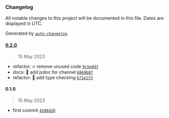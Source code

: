 ### Changelog

All notable changes to this project will be documented in this file. Dates are
displayed in UTC.

Generated by [`auto-changelog`](https://github.com/CookPete/auto-changelog).

#### [0.2.0](https://github.com/JOTSR/pita-api/compare/0.1.0...0.2.0)

> 15 May 2023

- refactor: :fire: remove unused code
  [`9c5edd7`](https://github.com/JOTSR/pita-api/commit/9c5edd720a70dcf6babf64b618a5927e17bf8c10)
- docs: :memo: add jsdoc for channel
  [`6969b07`](https://github.com/JOTSR/pita-api/commit/6969b070d36d693c070283f6fce01f717f0af53c)
- refactor: :safety_vest: add type checking
  [`b71e1f3`](https://github.com/JOTSR/pita-api/commit/b71e1f333fa31555401e0b87f664d35c8df4a7a2)

#### 0.1.0

> 15 May 2023

- first commit
  [`4100d20`](https://github.com/JOTSR/pita-api/commit/4100d20fcddbac9252d3e6fa8d82f491cc64c592)
